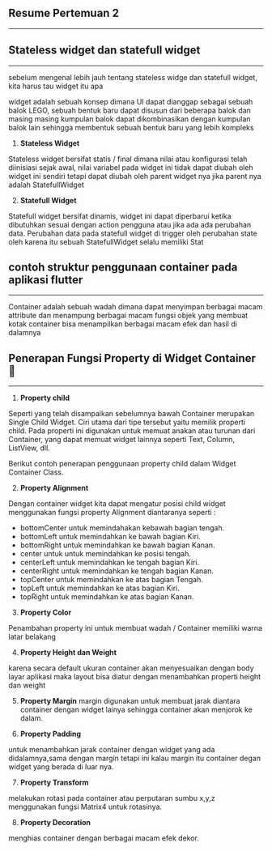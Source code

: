 ## Resume Pertemuan 2
<hr>

## **Stateless widget dan statefull widget**
<hr>

sebelum mengenal lebih jauh tentang stateless widge dan statefull widget, kita harus tau widget itu apa 

widget adalah sebuah konsep dimana UI dapat dianggap sebagai sebuah balok LEGO, sebuah
bentuk baru dapat disusun dari beberapa balok dan masing masing kumpulan balok dapat
dikombinasikan dengan kumpulan balok lain sehingga membentuk sebuah bentuk baru yang
lebih kompleks

1. **Stateless Widget** 


Stateless widget bersifat statis / final dimana nilai atau konfigurasi telah diinisiasi sejak awal, nilai variabel pada widget ini tidak dapat diubah oleh widget ini sendiri tetapi dapat diubah oleh parent widget nya jika parent nya adalah StatefullWidget

2. **Statefull Widget**



Statefull widget bersifat dinamis, widget ini dapat diperbarui ketika dibutuhkan sesuai dengan action pengguna atau jika ada ada perubahan data. Perubahan data pada statefull widget di trigger oleh perubahan state oleh karena itu sebuah StatefullWidget selalu memiliki Stat

## contoh struktur penggunaan container pada aplikasi flutter
<hr>


Container adalah sebuah wadah dimana dapat menyimpan berbagai macam  attribute dan menampung berbagai macam fungsi objek yang membuat kotak container  bisa menampilkan berbagai macam efek dan hasil di dalamnya

## Penerapan Fungsi Property di Widget Container :memo:
<hr>

1. **Property child** 

Seperti yang telah disampaikan sebelumnya bawah Container merupakan Single Child Widget. Ciri utama dari tipe tersebut yaitu memilik properti child. Pada properti ini digunakan untuk memuat anakan atau turunan dari Container, yang dapat memuat widget lainnya seperti Text, Column, ListView, dll.

Berikut contoh penerapan penggunaan property child dalam Widget Container Class.


2. **Property Alignment** 

Dengan container widget kita dapat mengatur posisi child widget menggunakan fungsi property Alignment diantaranya seperti :

- bottomCenter untuk memindahakan kebawah bagian tengah.
- bottomLeft untuk memindahkan ke bawah bagian Kiri.
- bottomRight untuk memindahkan ke bawah bagian Kanan.
- center untuk untuk memindahkan ke posisi tengah.
- centerLeft untuk memindahkan ke tengah bagian Kiri.
- centerRight untuk memindahkan ke tengah bagian Kanan.
- topCenter untuk memindahkan ke atas bagian Tengah.
- topLeft untuk memindahkan ke atas bagian Kiri.
- topRight untuk memindahkan ke atas bagian Kanan.





3. **Property Color** 

Penambahan property ini untuk membuat wadah / Container memiliki warna latar belakang



4. **Property Height dan Weight** 

karena secara default  ukuran container akan menyesuaikan  dengan body layar aplikasi maka layout bisa diatur dengan menambahkan properti height dan weight



5.  **Property Margin** 
margin digunakan untuk  membuat jarak diantara container dengan widget lainya sehingga container akan menjorok ke dalam.



6. **Property Padding** 

untuk menambahkan jarak container dengan widget yang ada didalamnya,sama dengan margin tetapi ini kalau margin itu container degan widget yang berada di luar nya.


7. **Property Transform** 
 
 melakukan rotasi pada container atau perputaran sumbu x,y,z menggunakan fungsi Matrix4 untuk rotasinya.

 

8. **Property Decoration** 

menghias container dengan berbagai macam efek dekor.

